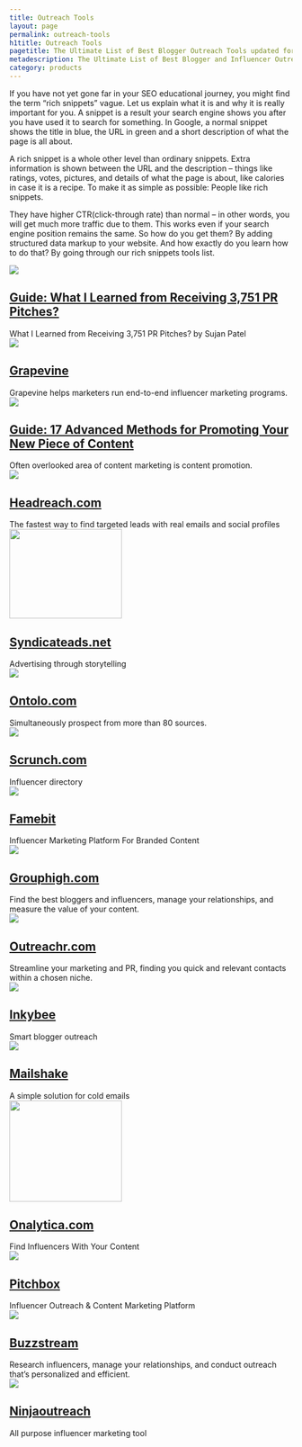 ```yaml
---
title: Outreach Tools
layout: page
permalink: outreach-tools
h1title: Outreach Tools
pagetitle: The Ultimate List of Best Blogger Outreach Tools updated for 2019.
metadescription: The Ultimate List of Best Blogger and Influencer Outreach Tools updated for 2019. Online outreach tools are helping to find and contact relevant influencers
category: products
---
```

If you have not yet gone far in your SEO educational journey, you might find the term “rich snippets” vague. Let us explain what it is and why it is really important for you. A snippet is a result your search engine shows you after you have used it to search for something. In Google, a normal snippet shows the title in blue, the URL in green and a short description of what the page is all about.

A rich snippet is a whole other level than ordinary snippets. Extra information is shown between the URL and the description – things like ratings, votes, pictures, and details of what the page is about, like calories in case it is a recipe. To make it as simple as possible: People like rich snippets.

They have higher CTR(click-through rate) than normal – in other words, you will get much more traffic due to them. This works even if your search engine position remains the same. So how do you get them? By adding structured data markup to your website. And how exactly do you learn how to do that? By going through our rich snippets tools list.
<article class="resource">
<div class="resource__thumb"><img  src="/wp-content/uploads/2016/12/guide-what-i-learned-from-receiving-3751-pr-pitches-200x200.jpg"  /></div>
<div class="resource__info">
<h2 ><a href="http://sujanpatel.com/pr/pr-pitches?ref=curatedseotools.com" target="_blank class=">Guide: What I Learned from Receiving 3,751 PR Pitches?</a></h2>
What I Learned from Receiving 3,751 PR Pitches? by Sujan Patel

</div>
</article><article class="resource">
<div class="resource__thumb"><img  src="/wp-content/uploads/2016/12/grapevine-200x200.jpg"  /></div>
<div class="resource__info">
<h2 ><a href="https://www.grapevinelogic.com/?ref=curatedseotools.com" target="_blank class=">Grapevine</a></h2>
Grapevine helps marketers run end-to-end influencer marketing programs.

</div>
</article><article class="resource">
<div class="resource__thumb"><img  src="/wp-content/uploads/2016/12/guide-17-advanced-methods-for-promoting-your-new-piece-of-content-200x200.png" sizes="(max-width: 200px) 100vw, 200px" srcset="https://curatedseotools.com/wp-content/uploads/2016/12/guide-17-advanced-methods-for-promoting-your-new-piece-of-content-200x200.png 200w, https://curatedseotools.com/wp-content/uploads/2016/12/guide-17-advanced-methods-for-promoting-your-new-piece-of-content-500x500.png 500w, https://curatedseotools.com/wp-content/uploads/2016/12/guide-17-advanced-methods-for-promoting-your-new-piece-of-content-90x90.png 90w, https://curatedseotools.com/wp-content/uploads/2016/12/guide-17-advanced-methods-for-promoting-your-new-piece-of-content.png 520w"  /></div>
<div class="resource__info">
<h2 ><a href="https://blog.kissmetrics.com/17-advanced-methods/?ref=contentmarketingstack?ref=curatedseotools.com" target="_blank class=">Guide: 17 Advanced Methods for Promoting Your New Piece of Content</a></h2>
Often overlooked area of content marketing is content promotion.

</div>
</article><article class="resource">
<div class="resource__thumb"><img  src="/wp-content/uploads/2016/12/headreach-com-200x200.png"  /></div>
<div class="resource__info">
<h2 ><a href="https://headreach.com/?ref=curatedseotools.com" target="_blank class=">Headreach.com</a></h2>
The fastest way to find targeted leads with real emails and social profiles

</div>
</article><article class="resource">
<div class="resource__thumb"><img  src="/wp-content/uploads/2016/12/syndicateads-net-200x159.png" alt="" width="200" height="159" /></div>
<div class="resource__info">
<h2 ><a href="https://www.syndicateads.net/?ref=curatedseotools.com" target="_blank class=">Syndicateads.net</a></h2>
Advertising through storytelling

</div>
</article><article class="resource">
<div class="resource__thumb"><img  src="/wp-content/uploads/2016/12/ontolo-com-200x200.jpg"  /></div>
<div class="resource__info">
<h2 ><a href="https://ontolo.com/?ref=curatedseotools.com" target="_blank class=">Ontolo.com</a></h2>
Simultaneously prospect from more than 80 sources.

</div>
</article><article class="resource">
<div class="resource__thumb"><img  src="/wp-content/uploads/2016/12/scrunch-com-200x200.png"  /></div>
<div class="resource__info">
<h2 ><a href="https://scrunch.com/?ref=curatedseotools.com" target="_blank class=">Scrunch.com</a></h2>
Influencer directory

</div>
</article><article class="resource">
<div class="resource__thumb"><img  src="/wp-content/uploads/2016/12/famebit-200x200.png"  /></div>
<div class="resource__info">
<h2 ><a href="https://famebit.com/?ref=curatedseotools.com" target="_blank class=">Famebit</a></h2>
Influencer Marketing Platform For Branded Content

</div>
</article><article class="resource">
<div class="resource__thumb"><img  src="/wp-content/uploads/2016/12/grouphigh-com-200x200.png"  /></div>
<div class="resource__info">
<h2 ><a href="http://www.grouphigh.com/?ref=curatedseotools.com" target="_blank class=">Grouphigh.com</a></h2>
Find the best bloggers and influencers, manage your relationships, and measure the value of your content.

</div>
</article><article class="resource">
<div class="resource__thumb"><img  src="/wp-content/uploads/2016/12/outreachr-com-200x200.png"  /></div>
<div class="resource__info">
<h2 ><a href="http://www.outreachr.com/?ref=curatedseotools.com" target="_blank class=">Outreachr.com</a></h2>
Streamline your marketing and PR, finding you quick and relevant contacts within a chosen niche.

</div>
</article><article class="resource">
<div class="resource__thumb"><img  src="/wp-content/uploads/2016/12/inkybee-200x200.jpg"  /></div>
<div class="resource__info">
<h2 ><a href="http://www.inkybee.com/?ref=curatedseotools.com" target="_blank class=">Inkybee</a></h2>
Smart blogger outreach

</div>
</article><article class="resource">
<div class="resource__thumb"><img  src="/wp-content/uploads/2016/12/mailshake-200x200.jpg"  /></div>
<div class="resource__info">
<h2 ><a href="https://mailshake.com/?ref=curatedseotools.com" target="_blank class=">Mailshake</a></h2>
A simple solution for cold emails

</div>
</article><article class="resource">
<div class="resource__thumb"><img  src="/wp-content/uploads/2016/12/AAEAAQAAAAAAAAlmAAAAJDEzNDRlY2ZiLTQ0ZjUtNGExZC04MGViLWRjNjMyZDRiNjNjNg-200x180.png" alt="" width="200" height="180" /></div>
<div class="resource__info">
<h2 ><a href="http://content.onalytica.com/?ref=curatedseotools.com" target="_blank class=">Onalytica.com</a></h2>
Find Influencers With Your Content

</div>
</article><article class="resource">
<div class="resource__thumb"><img  src="/wp-content/uploads/2016/12/pitchbox-200x200.jpg" sizes="(max-width: 200px) 100vw, 200px" srcset="https://curatedseotools.com/wp-content/uploads/2016/12/pitchbox-200x200.jpg 200w, https://curatedseotools.com/wp-content/uploads/2016/12/pitchbox-90x90.jpg 90w, https://curatedseotools.com/wp-content/uploads/2016/12/pitchbox.jpg 500w"  /></div>
<div class="resource__info">
<h2 ><a href="http://pitchbox.com/?ref=curatedseotools.com" target="_blank class=">Pitchbox</a></h2>
Influencer Outreach &amp; Content Marketing Platform

</div>
</article><article class="resource">
<div class="resource__thumb"><img  src="/wp-content/uploads/2016/12/buzzstream-200x200.png"  /></div>
<div class="resource__info">
<h2 ><a href="http://www.buzzstream.com/?ref=curatedseotools.com" target="_blank class=">Buzzstream</a></h2>
Research influencers, manage your relationships, and conduct outreach that’s personalized and efficient.

</div>
</article><article class="resource">
<div class="resource__thumb"><img  src="/wp-content/uploads/2016/12/ninjaoutreach-200x200.jpg"  /></div>
<div class="resource__info">
<h2 ><a href="https://ninjaoutreach.com/?ref=curatedseotools.com" target="_blank class=">Ninjaoutreach</a></h2>
All purpose influencer marketing tool

</div>
</article>
